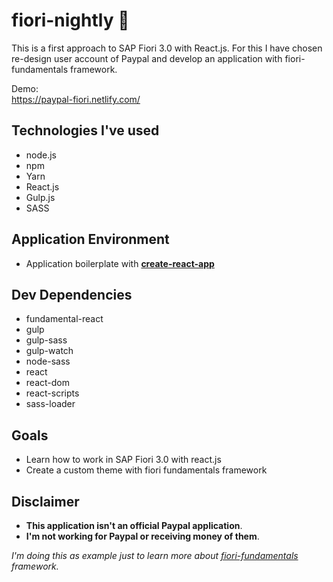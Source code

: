 # fiori-nightly 🌼

This is a first approach to SAP Fiori 3.0 with React.js. 
For this I have chosen re-design user account of Paypal and develop an application with fiori-fundamentals framework.

Demo:</br>
https://paypal-fiori.netlify.com/



## Technologies I've used
- node.js
- npm
- Yarn
- React.js
- Gulp.js
- SASS


## Application Environment
- Application boilerplate with **[create-react-app](https://github.com/facebook/create-react-app)**


## Dev Dependencies
- fundamental-react
- gulp
- gulp-sass
- gulp-watch
- node-sass
- react
- react-dom
- react-scripts
- sass-loader

## Goals
- Learn how to work in SAP Fiori 3.0 with react.js
- Create a custom theme with fiori fundamentals framework



## Disclaimer
- **This application isn't an official Paypal application**.
- **I'm not working for Paypal or receiving money of them**. 

*I'm doing this as example just to learn more about [fiori-fundamentals](https://sap.github.io/fundamental/) framework.*
